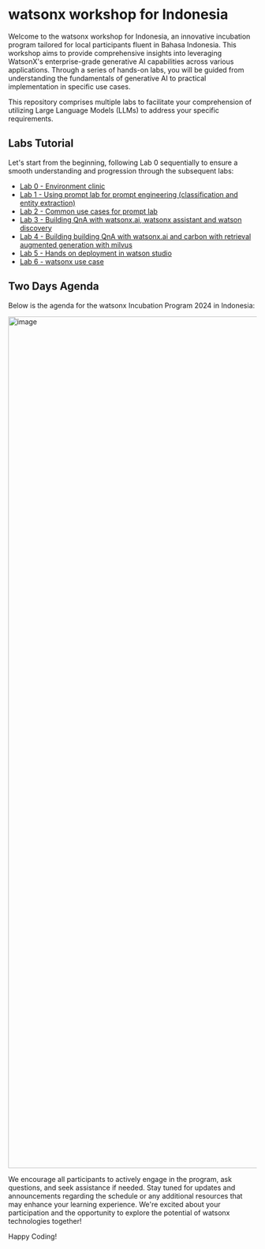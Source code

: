 # watsonx workshop for Indonesia
Welcome to the watsonx workshop for Indonesia, an innovative incubation program tailored for local participants fluent in Bahasa Indonesia. This workshop aims to provide comprehensive insights into leveraging WatsonX's enterprise-grade generative AI capabilities across various applications. Through a series of hands-on labs, you will be guided from understanding the fundamentals of generative AI to practical implementation in specific use cases.

This repository comprises multiple labs to facilitate your comprehension of utilizing Large Language Models (LLMs) to address your specific requirements.


## Labs Tutorial
Let's start from the beginning, following Lab 0 sequentially to ensure a smooth understanding and progression through the subsequent labs:

- [Lab 0 - Environment clinic](https://github.com/Client-Engineering-Indonesia/watsonx-incubation-2024/tree/main/Lab%200%20-%20Environment%20clinic)
- [Lab 1 - Using prompt lab for prompt engineering​ (classification and entity extraction)](https://github.com/Client-Engineering-Indonesia/watsonx-incubation-2024/tree/main/Lab%201%20-%20Using%20prompt%20lab%20for%20prompt%20engineering%E2%80%8B%20(classification%20and%20entity%20extraction))
- [Lab 2 - Common use cases for prompt lab​](https://github.com/Client-Engineering-Indonesia/watsonx-incubation-2024/tree/main/Lab%202%20-%20Common%20use%20cases%20for%20prompt%20Lab%E2%80%8B)
- [Lab 3 - Building QnA with watsonx.ai, watsonx assistant and watson discovery](https://github.com/Client-Engineering-Indonesia/watsonx-incubation-2024/tree/main/Lab%203%20-%20Building%20QnA%20with%20watsonx.ai%2C%20watsonx%20assistant%20and%20watson%20discovery)
- [Lab 4 - Building building QnA with watsonx.ai and carbon with retrieval augmented generation with milvus](https://github.com/Client-Engineering-Indonesia/watsonx-incubation-2024/tree/main/Lab%204%20-%20Building%20building%20QnA%20with%20watsonx.ai%20and%20carbon%20with%20retrieval%20augmented%20generation%20with%20milvus)
- [Lab 5 - Hands on deployment in watson studio](https://github.com/Client-Engineering-Indonesia/watsonx-incubation-2024/tree/main/Lab%205%20-%20Hands%20on%20deployment%20in%20watson%20studio)
- [Lab 6 - watsonx use case](https://github.com/Client-Engineering-Indonesia/watsonx-incubation-2024/tree/main/Lab%206%20-%20watsonx%20use%20case)


## Two Days Agenda
Below is the agenda for the watsonx Incubation Program 2024 in Indonesia:


<img width="1728" alt="image" src="https://github.com/Client-Engineering-Indonesia/watsonx-incubation-2024/assets/20800128/bf7953a4-fef9-47c2-8f01-675d84eee0f1">


We encourage all participants to actively engage in the program, ask questions, and seek assistance if needed. Stay tuned for updates and announcements regarding the schedule or any additional resources that may enhance your learning experience. We're excited about your participation and the opportunity to explore the potential of watsonx technologies together!


Happy Coding!

